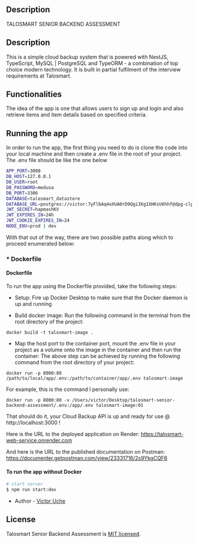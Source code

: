 

## Description
TALOSMART SENIOR BACKEND ASSESSMENT



## Description

This is a simple cloud backup system that is powered with NestJS, TypeScript, MySQL | PostgreSQL and TypeORM - a combination of top choice modern technology. It is built in partial fulfilment of the interview requirements at Talosmart.

## Functionalities

The idea of the app is one that allows users to sign up and login and also retrieve items and item details based on specified criteria. 

## Running the app

In order to run the app, the first thing you need to do is clone the code into your local machine and then create a .env file in the root of your project. The .env file should be like the one below
```bash
APP_PORT=3000
DB_HOST=127.0.0.1
DB_USER=root
DB_PASSWORD=medusa
DB_PORT=3306
DATABASE=talosmart_datastore
DATABASE_URL=postgres://victor:7yFlbAq4oXUA0rD9QgiIKg1XHKsU6hhf@dpg-clp39m946foc73a6dp7g-a.oregon-postgres.render.com/talosmart_datastore (NOTE: not needed if environment is dev)
JWT_SECRET=hapmashKV
JWT_EXPIRES_IN=24h
JWT_COOKIE_EXPIRES_IN=24
NODE_ENV=prod | dev
```

With that out of the way, there are two possible paths along which to proceed enumerated below:
### * Dockerfile

#### Dockerfile
To run the app using the Dockerfile provided, take the following steps:
- Setup:
  Fire up Docker Desktop to make sure that the Docker daemon is up and running
  
- Build docker image:
  Run the following command in the terminal from the root directory of the project:
 ```
 docker build -t talosmart-image .
 ```
 
 - Map the host port to the container port, mount the .env file in your project as a volume onto the image in the container and then run the container:
  The above step can be achieved by running the following command from the root directory of your project:
 ```
 docker run -p 8000:80 /path/to/local/app/.env:/path/to/container/app/.env talosmart-image
 ```
  For example, this is the command I personally use:
 ```
 docker run -p 8000:80 -v /Users/victor/Desktop/talosmart-senior-backend-assessment/.env:/app/.env talosmart-image:01
 ```
That should do it, your Cloud Backup API is up and ready for use @ http://localhost:3000 ! 

Here is the URL to the deployed application on Render:
https://talosmart-web-service.onrender.com

And here is the URL to the published documentation on Postman:
https://documenter.getpostman.com/view/23331716/2s9YkgCQF6


#### To run the app without Docker
```bash
# start server
$ npm run start:dev
```


- Author - [Victor Uche](https://github.com/aggr3550r/)


## License

Talosmart Senior Backend Assessment is [MIT licensed](LICENSE).
